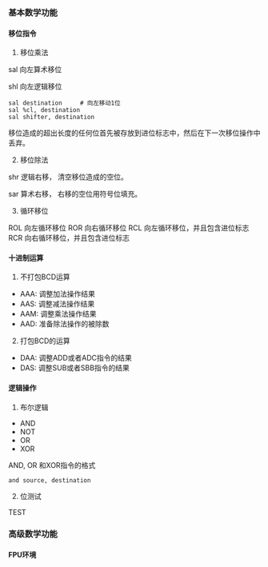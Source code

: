 ### 基本数学功能


#### 移位指令

1. 移位乘法

sal 向左算术移位

shl 向左逻辑移位

```
sal destination     # 向左移动1位
sal %cl, destination
sal shifter, destination
```

移位造成的超出长度的任何位首先被存放到进位标志中，然后在下一次移位操作中丢弃。


2. 移位除法

shr 逻辑右移， 清空移位造成的空位。

sar 算术右移， 右移的空位用符号位填充。


3. 循环移位

ROL 向左循环移位
ROR 向右循环移位
RCL 向左循环移位，并且包含进位标志
RCR 向右循环移位，并且包含进位标志

#### 十进制运算

1. 不打包BCD运算

* AAA: 调整加法操作结果
* AAS: 调整减法操作结果
* AAM: 调整乘法操作结果
* AAD: 准备除法操作的被除数

2. 打包BCD的运算

* DAA: 调整ADD或者ADC指令的结果
* DAS: 调整SUB或者SBB指令的结果


#### 逻辑操作

1. 布尔逻辑

* AND
* NOT
* OR
* XOR

AND, OR 和XOR指令的格式

```
and source, destination
```

2. 位测试

TEST


### 高级数学功能

#### FPU环境





